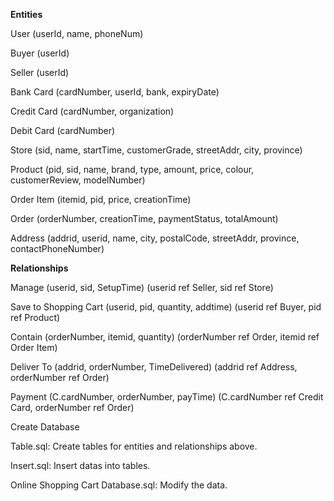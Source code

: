 **Entities**

User (userId, name, phoneNum)

Buyer (userId)

Seller (userId)

Bank Card (cardNumber, userId, bank, expiryDate)

Credit Card (cardNumber, organization)

Debit Card (cardNumber)

Store (sid, name, startTime, customerGrade, streetAddr, city, province)

Product (pid, sid, name, brand, type, amount, price, colour, customerReview, modelNumber)

Order Item (itemid, pid, price, creationTime)

Order (orderNumber, creationTime, paymentStatus, totalAmount)

Address (addrid, userid, name, city, postalCode, streetAddr, province, contactPhoneNumber)

**Relationships**

Manage (userid, sid, SetupTime) (userid ref Seller, sid ref Store)

Save to Shopping Cart (userid, pid, quantity, addtime) (userid ref Buyer, pid ref Product)

Contain (orderNumber, itemid, quantity) (orderNumber ref Order, itemid ref Order Item)

Deliver To (addrid, orderNumber, TimeDelivered) (addrid ref Address, orderNumber ref Order)

Payment (C.cardNumber, orderNumber, payTime) (C.cardNumber ref Credit Card, orderNumber ref Order)

Create Database

Table.sql: Create tables for entities and relationships above.

Insert.sql: Insert datas into tables.

Online Shopping Cart Database.sql: Modify the data.
